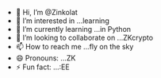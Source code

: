 - 👋 Hi, I’m @Zinkolat
- 👀 I’m interested in ...learning
- 🌱 I’m currently learning ...in Python
- 💞️ I’m looking to collaborate on ...ZKcrypto
- 📫 How to reach me ...fly on the sky
- 😄 Pronouns: ...ZK
- ⚡ Fun fact: ...:EE

<!---
Zinkolat12/Zinkolat12 is a ✨ special ✨ repository because its `README.md` (this file) appears on your GitHub profile.
You can click the Preview link to take a look at your changes.
--->
